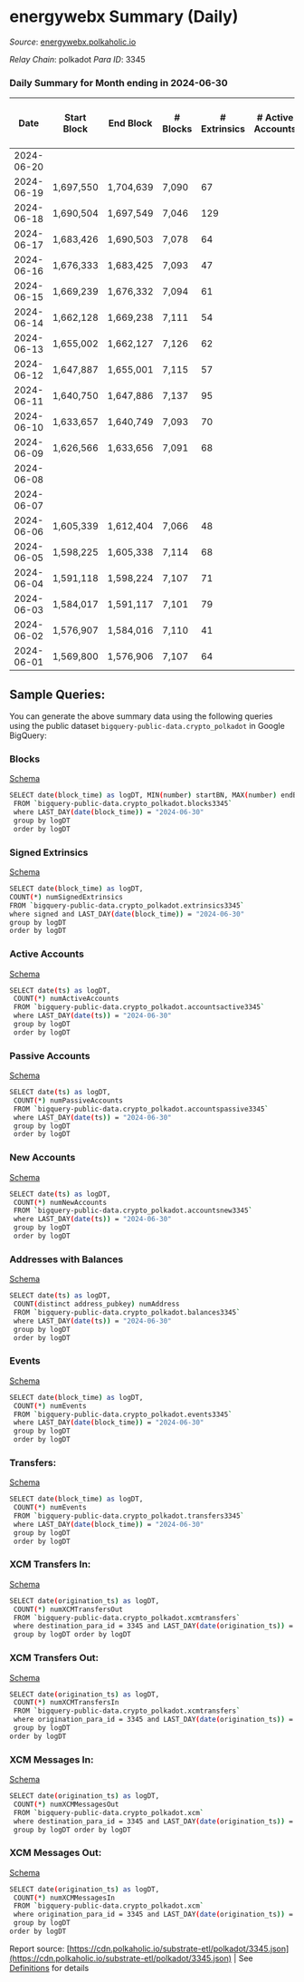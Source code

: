 # energywebx Summary (Daily)

_Source_: [energywebx.polkaholic.io](https://energywebx.polkaholic.io)

*Relay Chain*: polkadot
*Para ID*: 3345



### Daily Summary for Month ending in 2024-06-30


| Date    | Start Block | End Block | # Blocks | # Extrinsics | # Active Accounts | # Passive Accounts | # New Accounts | # Addresses | # Events  | # Transfers ($USD) | # XCM Transfers In ($USD) | # XCM Transfers Out ($USD) | # XCM In | # XCM Out | Issues |
|---------|-------------|-----------|----------|--------------|-------------------|--------------------|----------------|-------------|-----------|--------------------|---------------------------|----------------------------|----------|-----------|--------|
| 2024-06-20 |  |  |  |  |  |  |  |  |  |   |   |   |  |  |  |
| 2024-06-19 | 1,697,550 | 1,704,639 | 7,090 | 67 |  |  |  | 1,339 | 116,941 | 8  |   |   |  |  |  |
| 2024-06-18 | 1,690,504 | 1,697,549 | 7,046 | 129 |  |  |  | 1,338 | 115,412 | 38  |   |   |  |  |  |
| 2024-06-17 | 1,683,426 | 1,690,503 | 7,078 | 64 |  |  |  | 1,334 | 116,543 | 9  |   |   |  |  |  |
| 2024-06-16 | 1,676,333 | 1,683,425 | 7,093 | 47 |  |  |  | 1,331 | 115,936 | 6  |   |   |  |  |  |
| 2024-06-15 | 1,669,239 | 1,676,332 | 7,094 | 61 |  |  |  | 1,328 | 115,291 | 5  |   |   |  |  |  |
| 2024-06-14 | 1,662,128 | 1,669,238 | 7,111 | 54 |  |  |  | 1,326 | 116,352 | 7  |   |   |  |  |  |
| 2024-06-13 | 1,655,002 | 1,662,127 | 7,126 | 62 |  |  |  | 1,326 | 114,850 | 5  |   |   |  |  |  |
| 2024-06-12 | 1,647,887 | 1,655,001 | 7,115 | 57 |  |  |  | 1,324 | 114,789 | 6  |   |   |  |  |  |
| 2024-06-11 | 1,640,750 | 1,647,886 | 7,137 | 95 |  |  |  | 1,322 | 114,370 | 9  |   |   |  |  |  |
| 2024-06-10 | 1,633,657 | 1,640,749 | 7,093 | 70 |  |  |  | 1,322 | 112,345 | 5  |   |   |  |  |  |
| 2024-06-09 | 1,626,566 | 1,633,656 | 7,091 | 68 |  |  |  | 1,318 | 110,314 | 12  |   |   |  |  |  |
| 2024-06-08 |  |  |  |  |  |  |  | 1,318 |  |   |   |   |  |  |  |
| 2024-06-07 |  |  |  |  |  |  |  | 1,318 |  |   |   |   |  |  |  |
| 2024-06-06 | 1,605,339 | 1,612,404 | 7,066 | 48 |  |  |  | 1,317 | 124,570 | 6  |   |   |  |  |  |
| 2024-06-05 | 1,598,225 | 1,605,338 | 7,114 | 68 |  |  |  | 1,315 | 108,690 | 5  |   |   |  |  |  |
| 2024-06-04 | 1,591,118 | 1,598,224 | 7,107 | 71 |  |  |  | 1,313 | 96,534 | 5  |   |   |  |  |  |
| 2024-06-03 | 1,584,017 | 1,591,117 | 7,101 | 79 |  |  |  | 1,310 | 76,407 | 5  |   |   |  |  |  |
| 2024-06-02 | 1,576,907 | 1,584,016 | 7,110 | 41 |  |  |  | 1,309 | 77,187 | 5  |   |   |  |  |  |
| 2024-06-01 | 1,569,800 | 1,576,906 | 7,107 | 64 |  |  |  | 1,309 | 77,999 | 8  |   |   |  |  |  |

## Sample Queries:
You can generate the above summary data using the following queries using the public dataset `bigquery-public-data.crypto_polkadot` in Google BigQuery:


### Blocks 

[Schema](https://github.com/colorfulnotion/substrate-etl/blob/main/schema/blocks.json)

```bash
SELECT date(block_time) as logDT, MIN(number) startBN, MAX(number) endBN, COUNT(*) numBlocks 
 FROM `bigquery-public-data.crypto_polkadot.blocks3345`  
 where LAST_DAY(date(block_time)) = "2024-06-30" 
 group by logDT 
 order by logDT
```

### Signed Extrinsics 

[Schema](https://github.com/colorfulnotion/substrate-etl/blob/main/schema/extrinsics.json)

```bash
SELECT date(block_time) as logDT, 
COUNT(*) numSignedExtrinsics 
FROM `bigquery-public-data.crypto_polkadot.extrinsics3345`  
where signed and LAST_DAY(date(block_time)) = "2024-06-30" 
group by logDT 
order by logDT
```

### Active Accounts 

[Schema](https://github.com/colorfulnotion/substrate-etl/blob/main/schema/accountsactive.json)

```bash
SELECT date(ts) as logDT, 
 COUNT(*) numActiveAccounts 
 FROM `bigquery-public-data.crypto_polkadot.accountsactive3345` 
 where LAST_DAY(date(ts)) = "2024-06-30" 
 group by logDT 
 order by logDT
```

### Passive Accounts 

[Schema](https://github.com/colorfulnotion/substrate-etl/blob/main/schema/accountspassive.json)

```bash
SELECT date(ts) as logDT, 
 COUNT(*) numPassiveAccounts 
 FROM `bigquery-public-data.crypto_polkadot.accountspassive3345` 
 where LAST_DAY(date(ts)) = "2024-06-30" 
 group by logDT 
 order by logDT
```

### New Accounts 

[Schema](https://github.com/colorfulnotion/substrate-etl/blob/main/schema/accountsnew.json)

```bash
SELECT date(ts) as logDT, 
 COUNT(*) numNewAccounts 
 FROM `bigquery-public-data.crypto_polkadot.accountsnew3345` 
 where LAST_DAY(date(ts)) = "2024-06-30" 
 group by logDT
 order by logDT
```

### Addresses with Balances 

[Schema](https://github.com/colorfulnotion/substrate-etl/blob/main/schema/balances.json)

```bash
SELECT date(ts) as logDT,
 COUNT(distinct address_pubkey) numAddress 
 FROM `bigquery-public-data.crypto_polkadot.balances3345` 
 where LAST_DAY(date(ts)) = "2024-06-30" 
 group by logDT 
 order by logDT
```

### Events 

[Schema](https://github.com/colorfulnotion/substrate-etl/blob/main/schema/events.json)

```bash
SELECT date(block_time) as logDT, 
 COUNT(*) numEvents 
 FROM `bigquery-public-data.crypto_polkadot.events3345` 
 where LAST_DAY(date(block_time)) = "2024-06-30" 
 group by logDT 
 order by logDT
```

### Transfers:

[Schema](https://github.com/colorfulnotion/substrate-etl/blob/main/schema/transfers.json)

```bash
SELECT date(block_time) as logDT, 
 COUNT(*) numEvents 
 FROM `bigquery-public-data.crypto_polkadot.transfers3345` 
 where LAST_DAY(date(block_time)) = "2024-06-30" 
 group by logDT 
 order by logDT
```

### XCM Transfers In: 

[Schema](https://github.com/colorfulnotion/substrate-etl/blob/main/schema/xcmtransfers.json)

```bash
SELECT date(origination_ts) as logDT, 
 COUNT(*) numXCMTransfersOut 
 FROM `bigquery-public-data.crypto_polkadot.xcmtransfers` 
 where destination_para_id = 3345 and LAST_DAY(date(origination_ts)) = "2024-06-30" 
 group by logDT order by logDT
```

### XCM Transfers Out: 

[Schema](https://github.com/colorfulnotion/substrate-etl/blob/main/schema/xcmtransfers.json)

```bash
SELECT date(origination_ts) as logDT, 
 COUNT(*) numXCMTransfersIn 
 FROM `bigquery-public-data.crypto_polkadot.xcmtransfers` 
 where origination_para_id = 3345 and LAST_DAY(date(origination_ts)) = "2024-06-30" 
 group by logDT 
order by logDT
```

### XCM Messages In: 

[Schema](https://github.com/colorfulnotion/substrate-etl/blob/main/schema/xcm.json)

```bash
SELECT date(origination_ts) as logDT, 
 COUNT(*) numXCMMessagesOut 
 FROM `bigquery-public-data.crypto_polkadot.xcm` 
 where destination_para_id = 3345 and LAST_DAY(date(origination_ts)) = "2024-06-30" 
 group by logDT order by logDT
```

### XCM Messages Out: 

[Schema](https://github.com/colorfulnotion/substrate-etl/blob/main/schema/xcm.json)

```bash
SELECT date(origination_ts) as logDT, 
 COUNT(*) numXCMMessagesIn 
 FROM `bigquery-public-data.crypto_polkadot.xcm` 
 where origination_para_id = 3345 and LAST_DAY(date(origination_ts)) = "2024-06-30" 
 group by logDT 
order by logDT
```


Report source: [https://cdn.polkaholic.io/substrate-etl/polkadot/3345.json](https://cdn.polkaholic.io/substrate-etl/polkadot/3345.json) | See [Definitions](/DEFINITIONS.md) for details
